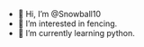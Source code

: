 - 👋 Hi, I’m @Snowball10
- 👀 I’m interested in fencing.
- 🌱 I’m currently learning python.

<!---
Snowball10/Snowball10 is a ✨ special ✨ repository because its `README.md` (this file) appears on your GitHub profile.
You can click the Preview link to take a look at your changes.
--->
